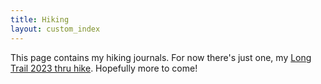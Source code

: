 ```yaml
---
title: Hiking
layout: custom_index
---
```


This page contains my hiking journals. For now there's just one, my [Long Trail 2023 thru hike](/hiking/lt23/). Hopefully more to come!
